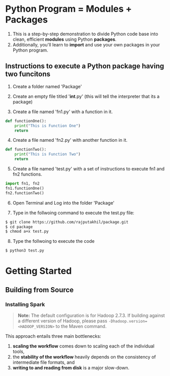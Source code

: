 Python Program = Modules + Packages
====

  1. This is a step-by-step demonstration to divide Python code base into clean, efficient __modules__ using Python __packages__.
  2. Additionally, you'll learn to __import__ and use your own packages in your Python program.

## Instructions to execute a Python package having two funcitons

1. Create a folder named 'Package'

2. Create an empty file titled '__int__.py' (this will tell the interpreter that its a package)

3. Create a file named 'fn1.py' with a function in it.

```python
def functionOne():
    print("This is Function One")
    return
```

4. Create a file named 'fn2.py' with another function in it.

```python
def functionTwo():
    print("This is Function Two")
    return
```

5. Create a file named 'test.py' with a set of instructions to execute fn1 and fn2 functions.

```python
import fn1, fn2
fn1.functionOne()
fn2.functionTwo()
```

6. Open Terminal and Log into the folder 'Package'

7. Type in the follwoing command to execute the test.py file:

```bash
$ git clone https://github.com/rajputakhil/package.git
$ cd package
$ chmod a+x test.py
```

8. Type the follwoing to execute the code

```bash
$ python3 test.py
```



# Getting Started
## Building from Source
### Installing Spark

> **Note:** The default configuration is for Hadoop 2.7.3. If building against
> a different version of Hadoop, please pass `-Dhadoop.version=<HADOOP_VERSION>`
> to the Maven command.

This approach entails three main bottlenecks: 

  1. __scaling the workflow__ comes down to scaling each of the individual
     tools,
  2. the __stability of the workflow__ heavily depends on the consistency of
     intermediate file formats, and
  3. __writing to and reading from disk__ is a major slow-down.
